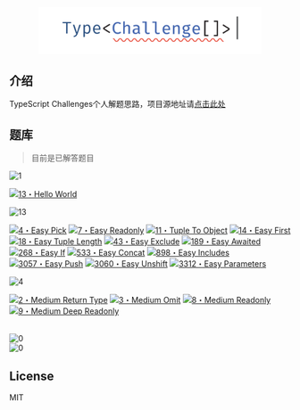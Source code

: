 <p align='center'>
  <img src='./screenshots/logo.svg' width='400'/>
</p>

## 介绍

TypeScript Challenges个人解题思路，项目源地址请[点击此处](https://github.com/type-challenges/type-challenges)

## 题库

> 目前是已解答题目

<img src="https://img.shields.io/badge/%E7%83%AD%E8%BA%AB-1-teal" alt="1"/>

<a href="./answers/00013-warm-hello-world/README.md" target="_blank"><img src="https://img.shields.io/badge/-13%E3%83%BBHello%20World-teal" alt="13・Hello World"/></a>

<img src="https://img.shields.io/badge/%E7%AE%80%E5%8D%95-13-7aad0c" alt="13" />

<a href="./answers/00004-easy-pick/README.md" target="_blank"><img src="https://img.shields.io/badge/-4%E3%83%BBEasy%20Pick-7aad0c" alt="4・Easy Pick"/></a> <a href="./answers/00007-easy-readonly/README.md" target="_blank"><img src="https://img.shields.io/badge/-7%E3%83%BBEasy%20Readonly-7aad0c" alt="7・Easy Readonly"/></a> <a href="./answers/00011-tuple-to-object/README.md" target="_blank"><img src="https://img.shields.io/badge/-11%E3%83%BBTuple%20To%20Object-7aad0c" alt="11・Tuple To Object"/></a> <a href="./answers/00014-easy-first/README.md" target="_blank"><img src="https://img.shields.io/badge/-14%E3%83%BBEasy%20First-7aad0c" alt="14・Easy First"/></a> <a href="./answers/00018-easy-tuple-length/README.md" target="_blank"><img src="https://img.shields.io/badge/-18%E3%83%BBEasy%20Tuple%20Length-7aad0c" alt="18・Easy Tuple Length"/></a> <a href="./answers/00043-easy-exclude/README.md" target="_blank"><img src="https://img.shields.io/badge/-43%E3%83%BBEasy%20Exclude-7aad0c" alt="43・Easy Exclude"/></a> <a href="./answers/00189-easy-awaited/README.md" target="_blank"><img src="https://img.shields.io/badge/-189%E3%83%BBEasy%20Awaited-7aad0c" alt="189・Easy Awaited"/></a> <a href="./answers/00268-easy-if/README.md" target="_blank"><img src="https://img.shields.io/badge/-268%E3%83%BBEasy%20If-7aad0c" alt="268・Easy If"/></a> <a href="./answers/00533-easy-concat/README.md" target="_blank"><img src="https://img.shields.io/badge/-533%E3%83%BBEasy%20Concat-7aad0c" alt="533・Easy Concat"/></a> <a href="./answers/00898-easy-includes/README.md" target="_blank"><img src="https://img.shields.io/badge/-898%E3%83%BBEasy%20Includes-7aad0c" alt="898・Easy Includes"/></a> <a href="./answers/03057-easy-push/README.md" target="_blank"><img src="https://img.shields.io/badge/-3057%E3%83%BBEasy%20Push-7aad0c" alt="3057・Easy Push"/></a> <a href="./answers/03060-easy-unshift/README.md" target="_blank"><img src="https://img.shields.io/badge/-3060%E3%83%BBEasy%20Unshift-7aad0c" alt="3060・Easy Unshift"/></a> <a href="./answers/03312-easy-parameters/README.md" target="_blank"><img src="https://img.shields.io/badge/-3312%E3%83%BBEasy%20Parameters-7aad0c" alt="3312・Easy Parameters"/></a>

<img src="https://img.shields.io/badge/%E4%B8%AD%E7%AD%89-4-cd8c27" alt="4" />

<a href="./answers/00002-medium-return-type/README.md" target="_blank"><img src="https://img.shields.io/badge/-2%E3%83%BBMedium%20Return%20Type-cd8c27" alt="2・Medium Return Type"/></a> <a href="./answers/00003-medium-omit/README.md" target="_blank"><img src="https://img.shields.io/badge/-3%E3%83%BBMedium%20Omit-cd8c27" alt="3・Medium Omit"/></a> <a href="./answers/00008-medium-readonly-2/README.md" target="_blank"><img src="https://img.shields.io/badge/-8%E3%83%BBMedium%20Readonly-cd8c27" alt="8・Medium Readonly"/></a> <a href="./answers/00009-medium-deep-readonly/README.md" target="_blank"><img src="https://img.shields.io/badge/-9%E3%83%BBMedium%20Deep%20Readonly-cd8c27" alt="9・Medium Deep Readonly"/></a>

<br/>

<img src="https://img.shields.io/badge/%E5%9B%B0%E9%9A%BE-0-d64540" alt="0" />

<br/>

<img src="https://img.shields.io/badge/%E5%9C%B0%E7%8B%B1-0-b02d8e" alt="0" />

## License

MIT